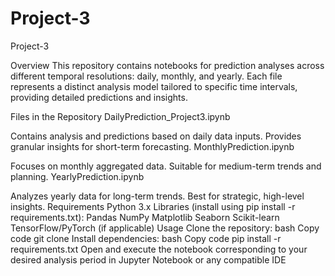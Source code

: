 # Project-3
Project-3

Overview
This repository contains notebooks for prediction analyses across different temporal resolutions: daily, monthly, and yearly. Each file represents a distinct analysis model tailored to specific time intervals, providing detailed predictions and insights.

Files in the Repository
DailyPrediction_Project3.ipynb

Contains analysis and predictions based on daily data inputs.
Provides granular insights for short-term forecasting.
MonthlyPrediction.ipynb

Focuses on monthly aggregated data.
Suitable for medium-term trends and planning.
YearlyPrediction.ipynb

Analyzes yearly data for long-term trends.
Best for strategic, high-level insights.
Requirements
Python 3.x
Libraries (install using pip install -r requirements.txt):
Pandas
NumPy
Matplotlib
Seaborn
Scikit-learn
TensorFlow/PyTorch (if applicable)
Usage
Clone the repository:
bash
Copy code
git clone <repository-url>
Install dependencies:
bash
Copy code
pip install -r requirements.txt
Open and execute the notebook corresponding to your desired analysis period in Jupyter Notebook or any compatible IDE